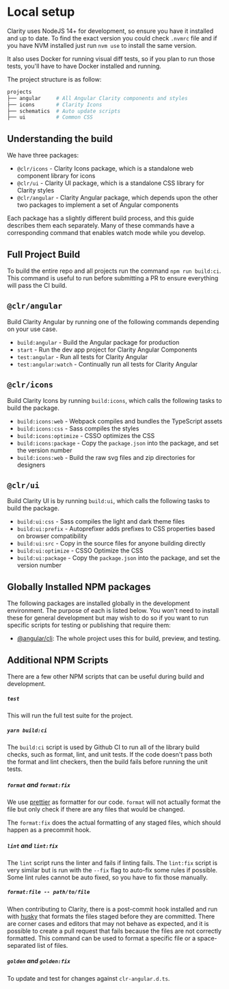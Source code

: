 # Local setup

Clarity uses NodeJS 14+ for development, so ensure you have it installed and up to date. To find the exact
version you could check `.nvmrc` file and if you have NVM installed just run `nvm use` to install the same version.

It also uses Docker for running visual diff tests, so if you plan to run those tests, you'll have to have Docker installed and running.

The project structure is as follow:

```bash
projects
├── angular     # All Angular Clarity components and styles
├── icons       # Clarity Icons
├── schematics  # Auto update scripts
├── ui          # Common CSS
```

## Understanding the build

We have three packages:

- `@clr/icons` - Clarity Icons package, which is a standalone web component library for icons
- `@clr/ui` - Clarity UI package, which is a standalone CSS library for Clarity styles
- `@clr/angular` - Clarity Angular package, which depends upon the other two packages to implement a set of Angular components

Each package has a slightly different build process, and this guide describes them each separately.
Many of these commands have a corresponding command that enables watch
mode while you develop.

## Full Project Build

To build the entire repo and all projects run the command `npm run build:ci`.
This command is useful to run before submitting a PR to ensure everything will
pass the CI build.

## `@clr/angular`

Build Clarity Angular by running one of the following commands depending on your use case.

- `build:angular` - Build the Angular package for production
- `start` - Run the dev app project for Clarity Angular Components
- `test:angular` - Run all tests for Clarity Angular
- `test:angular:watch` - Continually run all tests for Clarity Angular

## `@clr/icons`

Build Clarity Icons by running `build:icons`, which calls the following tasks to build the package.

- `build:icons:web` - Webpack compiles and bundles the TypeScript assets
- `build:icons:css` - Sass compiles the styles
- `build:icons:optimize` - CSSO optimizes the CSS
- `build:icons:package` - Copy the `package.json` into the package, and set the version number
- `build:icons:web` - Build the raw svg files and zip directories for designers

## `@clr/ui`

Build Clarity UI is by running `build:ui`, which calls the following tasks to build the package.

- `build:ui:css` - Sass compiles the light and dark theme files
- `build:ui:prefix` - Autoprefixer adds prefixes to CSS properties based on browser compatibility
- `build:ui:src` - Copy in the source files for anyone building directly
- `build:ui:optimize` - CSSO Optimize the CSS
- `build:ui:package` - Copy the `package.json` into the package, and set the version number

## Globally Installed NPM packages

The following packages are installed globally in the development environment. The purpose of each is listed below.
You won't need to install these for general development but may wish to do so if you want to run specific scripts for testing or publishing that require them:

- [@angular/cli](https://cli.angular.io/): The whole project uses this for build, preview, and testing.

## Additional NPM Scripts

There are a few other NPM scripts that can be useful during build and development.

##### `test`

This will run the full test suite for the project.

##### `yarn build:ci`

The `build:ci` script is used by Github CI to run all of the library build checks, such as format, lint, and unit tests.
If the code doesn't pass both the format and lint checkers, then the build fails before running the unit tests.

##### `format` and `format:fix`

We use [prettier](https://prettier.io) as formatter for our code. `format` will not
actually format the file but only check if there are any files that would be changed.

The `format:fix` does the actual formatting of any staged files, which should happen as a precommit hook.

##### `lint` and `lint:fix`

The `lint` script runs the linter and fails if linting fails. The `lint:fix` script is very similar but
is run with the `--fix` flag to auto-fix some rules if possible. Some lint rules cannot be auto fixed, so you have
to fix those manually.

##### `format:file -- path/to/file`

When contributing to Clarity, there is a post-commit hook installed and run with
[husky](https://github.com/typicode/husky) that formats the files staged before they are committed. There are
corner cases and editors that may not behave as expected, and it is possible to create a pull request that fails because
the files are not correctly formatted. This command can be used to format a specific file or a space-separated list of files.

##### `golden` and `golden:fix`

To update and test for changes against `clr-angular.d.ts`.
